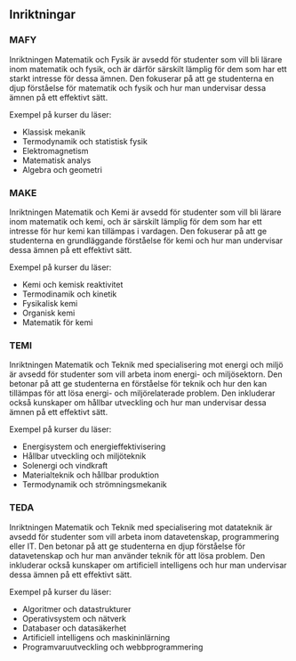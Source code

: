 ## Inriktningar

<h3 id="mafy">MAFY</h3>

Inriktningen Matematik och Fysik är avsedd för studenter som vill bli lärare inom matematik och fysik, och är därför särskilt lämplig för dem som har ett starkt intresse för dessa ämnen. Den fokuserar på att ge studenterna en djup förståelse för matematik och fysik och hur man undervisar dessa ämnen på ett effektivt sätt.

Exempel på kurser du läser:

- Klassisk mekanik
- Termodynamik och statistisk fysik
- Elektromagnetism
- Matematisk analys
- Algebra och geometri

<h3 id="make">MAKE</h3>

Inriktningen Matematik och Kemi är avsedd för studenter som vill bli lärare inom matematik och kemi, och är särskilt lämplig för dem som har ett intresse för hur kemi kan tillämpas i vardagen. Den fokuserar på att ge studenterna en grundläggande förståelse för kemi och hur man undervisar dessa ämnen på ett effektivt sätt.

Exempel på kurser du läser:

- Kemi och kemisk reaktivitet
- Termodinamik och kinetik
- Fysikalisk kemi
- Organisk kemi
- Matematik för kemi
<h3 id="temi">TEMI</h3>

Inriktningen Matematik och Teknik med specialisering mot energi och miljö är avsedd för studenter som vill arbeta inom energi- och miljösektorn. Den betonar på att ge studenterna en förståelse för teknik och hur den kan tillämpas för att lösa energi- och miljörelaterade problem. Den inkluderar också kunskaper om hållbar utveckling och hur man undervisar dessa ämnen på ett effektivt sätt.

Exempel på kurser du läser:

- Energisystem och energieffektivisering
- Hållbar utveckling och miljöteknik
- Solenergi och vindkraft
- Materialteknik och hållbar produktion
- Termodynamik och strömningsmekanik
<h3 id="teda">TEDA</h3>

Inriktningen Matematik och Teknik med specialisering mot datateknik är avsedd för studenter som vill arbeta inom datavetenskap, programmering eller IT. Den betonar på att ge studenterna en djup förståelse för datavetenskap och hur man använder teknik för att lösa problem. Den inkluderar också kunskaper om artificiell intelligens och hur man undervisar dessa ämnen på ett effektivt sätt.

Exempel på kurser du läser:

- Algoritmer och datastrukturer
- Operativsystem och nätverk
- Databaser och datasäkerhet
- Artificiell intelligens och maskininlärning
- Programvaruutveckling och webbprogrammering
